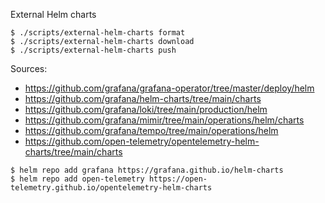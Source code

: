 External Helm charts

```
$ ./scripts/external-helm-charts format
$ ./scripts/external-helm-charts download
$ ./scripts/external-helm-charts push
```

Sources:

- https://github.com/grafana/grafana-operator/tree/master/deploy/helm
- https://github.com/grafana/helm-charts/tree/main/charts
- https://github.com/grafana/loki/tree/main/production/helm
- https://github.com/grafana/mimir/tree/main/operations/helm/charts
- https://github.com/grafana/tempo/tree/main/operations/helm
- https://github.com/open-telemetry/opentelemetry-helm-charts/tree/main/charts

```
$ helm repo add grafana https://grafana.github.io/helm-charts
$ helm repo add open-telemetry https://open-telemetry.github.io/opentelemetry-helm-charts
```
